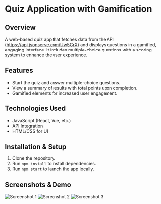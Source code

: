 # Quiz Application with Gamification

## Overview
A web-based quiz app that fetches data from the API (https://api.jsonserve.com/Uw5CrX) and displays questions in a gamified, engaging interface. It includes multiple-choice questions with a scoring system to enhance the user experience.

## Features
- Start the quiz and answer multiple-choice questions.
- View a summary of results with total points upon completion.
- Gamified elements for increased user engagement.

## Technologies Used
- JavaScript (React, Vue, etc.)
- API Integration
- HTML/CSS for UI

## Installation & Setup
1. Clone the repository.
2. Run `npm install` to install dependencies.
3. Run `npm start` to launch the app locally.

## Screenshots & Demo
![Screenshot 1](https://github.com/user-attachments/assets/c7bad119-b19a-437b-8080-0fb7c0650210)
![Screenshot 2](https://github.com/user-attachments/assets/c371f496-7c7b-4144-a0b8-94ddb28720a0)
![Screenshot 3](https://github.com/user-attachments/assets/681ea0b2-bc72-4cd9-a5a0-760824c446af)

